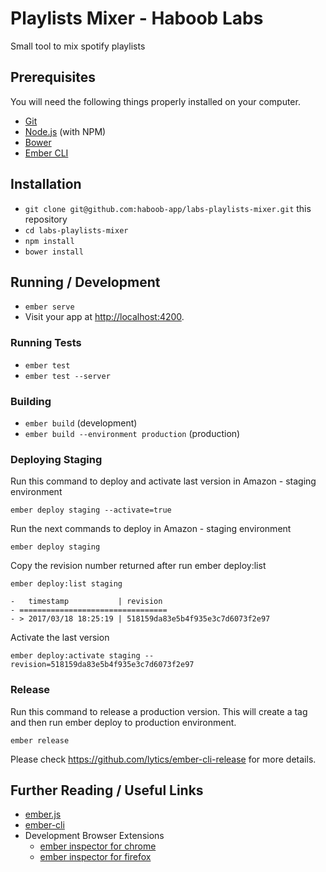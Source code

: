 # Playlists Mixer - Haboob Labs

Small tool to mix spotify playlists

## Prerequisites

You will need the following things properly installed on your computer.

* [Git](https://git-scm.com/)
* [Node.js](https://nodejs.org/) (with NPM)
* [Bower](https://bower.io/)
* [Ember CLI](https://ember-cli.com/)

## Installation

* `git clone git@github.com:haboob-app/labs-playlists-mixer.git` this repository
* `cd labs-playlists-mixer`
* `npm install`
* `bower install`

## Running / Development

* `ember serve`
* Visit your app at [http://localhost:4200](http://localhost:4200).

### Running Tests

* `ember test`
* `ember test --server`

### Building

* `ember build` (development)
* `ember build --environment production` (production)

### Deploying Staging

Run this command to deploy and activate last version in Amazon - staging environment
```
ember deploy staging --activate=true
```

Run the next commands to deploy in Amazon - staging environment
```
ember deploy staging
```

Copy the revision number returned after run ember deploy:list
```
ember deploy:list staging

-   timestamp           | revision
- =================================
- > 2017/03/18 18:25:19 | 518159da83e5b4f935e3c7d6073f2e97  
```

Activate the last version
```   
ember deploy:activate staging --revision=518159da83e5b4f935e3c7d6073f2e97
```  
### Release

Run this command to release a production version. This will create a tag and then run ember deploy to production environment.

```
ember release
```

Please check https://github.com/lytics/ember-cli-release for more details.

## Further Reading / Useful Links

* [ember.js](http://emberjs.com/)
* [ember-cli](https://ember-cli.com/)
* Development Browser Extensions
  * [ember inspector for chrome](https://chrome.google.com/webstore/detail/ember-inspector/bmdblncegkenkacieihfhpjfppoconhi)
  * [ember inspector for firefox](https://addons.mozilla.org/en-US/firefox/addon/ember-inspector/)
